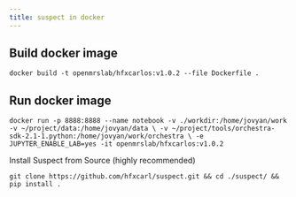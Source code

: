 ```yaml
---
title: suspect in docker
---
```



## Build docker image
 
 `docker build -t openmrslab/hfxcarlos:v1.0.2 --file Dockerfile .`

## Run docker image
  
 `docker run -p 8888:8888 --name notebook -v ./workdir:/home/jovyan/work -v ~/project/data:/home/jovyan/data \ -v ~/project/tools/orchestra-sdk-2.1-1.python:/home/jovyan/work/orchestra \ -e JUPYTER_ENABLE_LAB=yes -it openmrslab/hfxcarlos:v1.0.2`


Install Suspect from Source (highly recommended)
  
 `git clone https://github.com/hfxcarl/suspect.git && cd ./suspect/ && pip install .`


